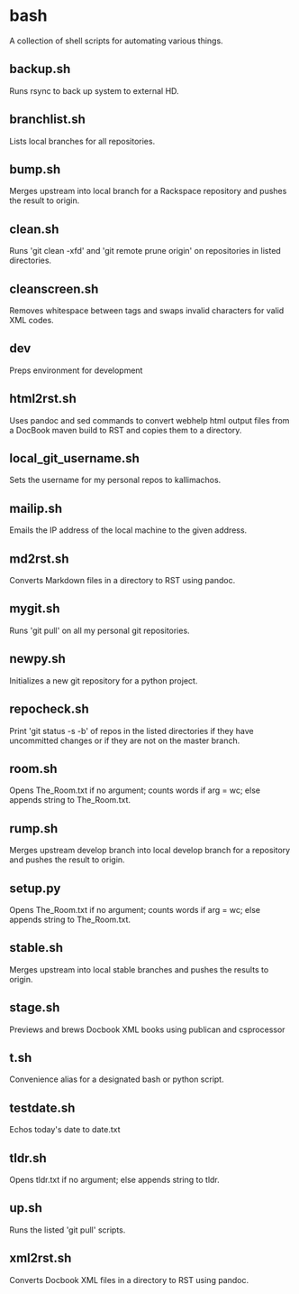 # bash

A collection of shell scripts for automating various things.

## backup.sh

Runs rsync to back up system to external HD.

## branchlist.sh

Lists local branches for all repositories.

## bump.sh

Merges upstream into local branch for a Rackspace repository and pushes the result to origin.

## clean.sh

Runs 'git clean -xfd' and 'git remote prune origin' on repositories in listed directories.

## cleanscreen.sh

Removes whitespace between <screen> tags and swaps invalid characters for valid XML codes.

## dev

Preps environment for development

## html2rst.sh

Uses pandoc and sed commands to convert webhelp html output files from a DocBook maven build to RST and copies them to a directory.

## local_git_username.sh

Sets the username for my personal repos to kallimachos.

## mailip.sh

Emails the IP address of the local machine to the given address.

## md2rst.sh

Converts Markdown files in a directory to RST using pandoc.

## mygit.sh

Runs 'git pull' on all my personal git repositories.

## newpy.sh

Initializes a new git repository for a python project.

## repocheck.sh

Print 'git status -s -b' of repos in the listed directories if they have uncommitted changes or if they are not on the master branch.

## room.sh

Opens The_Room.txt if no argument; counts words if arg = wc; else appends string to The_Room.txt.

## rump.sh

Merges upstream develop branch into local develop branch for a repository and pushes the result to origin.

## setup.py

Opens The_Room.txt if no argument; counts words if arg = wc; else appends string to The_Room.txt.

## stable.sh

Merges upstream into local stable branches and pushes the results to origin.

## stage.sh

Previews and brews Docbook XML books using publican and csprocessor

## t.sh

Convenience alias for a designated bash or python script.

## testdate.sh

Echos today's date to date.txt

## tldr.sh

Opens tldr.txt if no argument; else appends string to tldr.

## up.sh

Runs the listed 'git pull' scripts.

## xml2rst.sh

Converts Docbook XML files in a directory to RST using pandoc.

